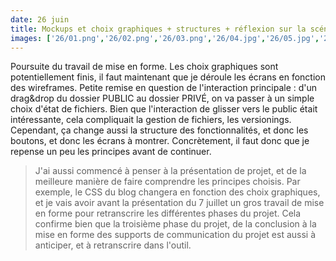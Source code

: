 ```yaml
---
date: 26 juin
title: Mockups et choix graphiques + structures + réflexion sur la scéno
images: ['26/01.png','26/02.png','26/03.png','26/04.jpg','26/05.jpg','26/06.jpg','26/07.jpg','26/08.jpg','26/09.jpg']
---
```

Poursuite du travail de mise en forme.
Les choix graphiques sont potentiellement finis, il faut maintenant que je déroule les écrans en fonction des wireframes.
Petite remise en question de l'interaction principale : d'un drag&drop du dossier PUBLIC au dossier PRIVÉ, on va passer à un simple choix d'état de fichiers. Bien que l'interaction de glisser vers le public était intéressante, cela compliquait la gestion de fichiers, les versionings.
Cependant, ça change aussi la structure des fonctionnalités, et donc les boutons, et donc les écrans à montrer. Concrètement, il faut donc que je repense un peu les principes avant de continuer.
> J'ai aussi commencé à penser à la présentation de projet, et de la meilleure manière de faire comprendre les principes choisis. Par exemple, le CSS du blog changera en fonction des choix graphiques, et je vais avoir avant la présentation du 7 juillet un gros travail de mise en forme pour retranscrire les différentes phases du projet.
Cela confirme bien que la troisième phase du projet, de la conclusion à la mise en forme des supports de communication du projet est aussi à anticiper, et à retranscrire dans l'outil.
